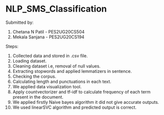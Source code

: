 # NLP_SMS_Classification

Submitted by: 
 1. Chetana N Patil - PES2UG20CS504
 2. Mekala Sanjana - PES2UG20CS194
 
 Steps: 
 1. Collected data and stored in .csv file.
 2. Loading dataset.
 3. Cleaning dataset i.e, removal of null values.
 4. Extracting stopwords and applied lemmatizers in sentence.
 5. Checking the corpus.
 6. Calculating length and punctuations in each text.
 7. We applied data visualization tool.
 8. Apply countvectorizer and tf-idf to calculate frequency of each term present in the document.
 9. We applied firstly Naive bayes algorithm  it did not give accurate outputs.
 10. We used linearSVC algorithm and predicted output is correct.
